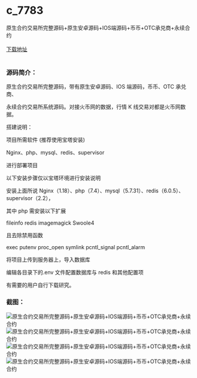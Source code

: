 # c_7783
原生合约交易所完整源码+原生安卓源码+IOS端源码+币币+OTC承兑商+永续合约
<br/></br>
[下载地址](https://www.uuid2.com/7783.html "下载地址")
<br/></br>
<h3>源码简介：</h3>
<p>原生合约交易所完整源码，带有原生安卓源码、IOS 端源码，币币、OTC 承兑商、<p>
<p>永续合约交易所系统源码。对接火币网的数据，行情 K 线交易对都是火币网数据。<p>
<p>搭建说明：<p>
<p>项目所需软件 (推荐使用宝塔安装)<p>
<p>Nginx、php、mysql、redis、supervisor<p>
<p>进行部署项目<p>
<p>以下安装步骤仅以宝塔环境进行安装说明<p>
<p>安装上面所说 Nginx（1.18）、php（7.4）、mysql（5.7.31）、redis（6.0.5）、supervisor（2.2），<p>
<p>其中 php 需安装以下扩展<p>
<p>fileinfo redis imagemagick Swoole4<p>
<p>且去除禁用函数<p>
<p>exec putenv proc_open symlink pcntl_signal pcntl_alarm<p>
<p>将项目上传到服务器上，导入数据库<p>
<p>编辑各目录下的.env 文件配置数据库与 redis 和其他配置项<p>
<p>有需要的用户自行下载研究。<p>
<h3>截图：</h3>
<img src="https://www.uuid2.com/wp-content/uploads/img/pro/20220412/16497281367833.jpg" alt="原生合约交易所完整源码+原生安卓源码+IOS端源码+币币+OTC承兑商+永续合约"><img src="https://www.uuid2.com/wp-content/uploads/img/pro/20220412/16497281369974.jpg" alt="原生合约交易所完整源码+原生安卓源码+IOS端源码+币币+OTC承兑商+永续合约"><img src="https://www.uuid2.com/wp-content/uploads/img/pro/20220412/16497282341548.jpg" alt="原生合约交易所完整源码+原生安卓源码+IOS端源码+币币+OTC承兑商+永续合约"><img src="https://www.uuid2.com/wp-content/uploads/img/pro/20220412/16497281376798.jpg" alt="原生合约交易所完整源码+原生安卓源码+IOS端源码+币币+OTC承兑商+永续合约">
